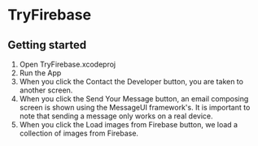 # TryFirebase

## Getting started
1. Open TryFirebase.xcodeproj
2. Run the App
3. When you click the Contact the Developer button, you are taken to another screen.
4. When you click the Send Your Message button, an email composing screen is shown using the MessageUI framework's. It is important to note that sending a message only works on a real device.
5. When you click the Load images from Firebase button, we load a collection of images from Firebase.
